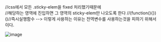 //css에서 모든 .sticky-elem을 fixed 처리했기때문에  
//해당하는 영역에 진입하면 그 영역의 sticky-elem만 나오도록 한다
//(function(){})()//즉시실행함수  --> 이렇게 사용하는 이유는 전역변수를 사용하는것을 피하기 위해서이다.

![image](https://github.com/understanding963852/app-clone1/assets/60366769/b27dc037-3341-4628-bfda-38d503e03bfb)
